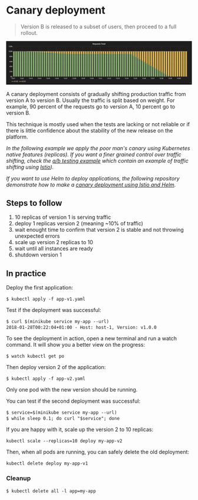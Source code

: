 Canary deployment
=================

> Version B is released to a subset of users, then proceed to a full rollout.

![kubernetes canary deployment](grafana-canary.png)

A canary deployment consists of gradually shifting production traffic from
version A to version B. Usually the traffic is split based on weight. For
example, 90 percent of the requests go to version A, 10 percent go to version B.

This technique is mostly used when the tests are lacking or not reliable or if
there is little confidence about the stability of the new release on the
platform.

*In the following example we apply the poor man's canary using Kubernetes native
features (replicas). If you want a finer grained control over traffic shifting,
check the [a/b testing example](../ab-testing) which contain an example of
traffic shifting using [Istio](https://istio.io)).*

*If you want to use Helm to deploy applications, the following repository
demonstrate how to make a [canary deployment using Istio and Helm](https://github.com/etiennetremel/istio-cross-namespace-canary-release-demo).*

## Steps to follow

1. 10 replicas of version 1 is serving traffic
1. deploy 1 replicas version 2 (meaning ~10% of traffic)
1. wait enought time to confirm that version 2 is stable and not throwing
   unexpected errors
1. scale up version 2 replicas to 10
1. wait until all instances are ready
1. shutdown version 1

## In practice

Deploy the first application:

```
$ kubectl apply -f app-v1.yaml
```

Test if the deployment was successful:

```
$ curl $(minikube service my-app --url)
2018-01-28T00:22:04+01:00 - Host: host-1, Version: v1.0.0
```

To see the deployment in action, open a new terminal and run a watch command. It
will show you a better view on the progress:

```
$ watch kubectl get po
```

Then deploy version 2 of the application:

```
$ kubectl apply -f app-v2.yaml
```

Only one pod with the new version should be running.

You can test if the second deployment was successful:

```
$ service=$(minikube service my-app --url)
$ while sleep 0.1; do curl "$service"; done
```

If you are happy with it, scale up the version 2 to 10 replicas:

```
kubectl scale --replicas=10 deploy my-app-v2
```

Then, when all pods are running, you can safely delete the old deployment:

```
kubectl delete deploy my-app-v1
```

### Cleanup

```
$ kubectl delete all -l app=my-app
```
